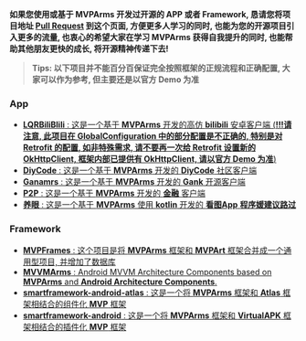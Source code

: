 **如果您使用或基于 MVPArms 开发过开源的 APP 或者 Framework, 恳请您将项目地址 [Pull Request](https://github.com/JessYanCoding/MVPArms/pull/new/master) 到这个页面, 方便更多人学习的同时, 也能为您的开源项目引入更多的流量, 也衷心的希望大家在学习 MVPArms 获得自我提升的同时, 也能帮助其他朋友更快的成长, 将开源精神传递下去!**

> **Tips: 以下项目并不能百分百保证完全按照框架的正规流程和正确配置, 大家可以作为参考, 但主要还是以官方 Demo 为准**

<!-- 格式为: [**项目名字** : 项目描述](项目地址) -->
### App
* [**LQRBiliBlili** : 这是一个基于 **MVPArms** 开发的高仿 **bilibili** 安卓客户端 (**!!!请注意, 此项目在 GlobalConfiguration 中的部分配置是不正确的, 特别是对 Retrofit 的配置, 如非特殊需求, 请不要再一次给 Retrofit 设置新的 OkHttpClient, 框架内部已提供有 OkHttpClient, 请以官方 Demo 为准**)](https://github.com/GitLqr/LQRBiliBlili)
* [**DiyCode** : 这是一个基于 **MVPArms** 开发的 **DiyCode** 社区客户端](https://github.com/linsneider/DiyCodeAndroid)
* [**Ganamrs** : 这是一个基于 **MVPArms** 开发的 **Gank** 开源客户端](https://github.com/lianhuo/Ganamrs)
* [**P2P** : 这是一个基于 **MVPArms** 开发的 **金融** 客户端](https://github.com/Everglowzz/P2P)
* [**养眼** : 这是一个基于 **MVPArms** 使用 **kotlin** 开发的 **看图App** **程序媛建议路过** ](https://github.com/miaoMiaoDaShi/YangYanNew)

### Framework
* [**MVPFrames** : 这个项目是将 **MVPArms** 框架和 **MVPArt** 框架合并成一个通用型项目, 并增加了数据库](https://github.com/DesignQu/MVPFrames)
* [**MVVMArms** : Android MVVM Architecture Components based on **MVPArms** and **Android Architecture Components**.](https://github.com/xiaobailong24/MVVMArms)
* [**smartframework-android-atlas** : 这是一个将 **MVPArms** 框架和 **Atlas** 框架相结合的组件化 **MVP** 框架](https://github.com/smarthane/smartframework-android-atlas)
* [**smartframework-android** : 这是一个将 **MVPArms** 框架和 **VirtualAPK** 框架相结合的插件化 **MVP** 框架](https://github.com/smarthane/smartframework-android)

